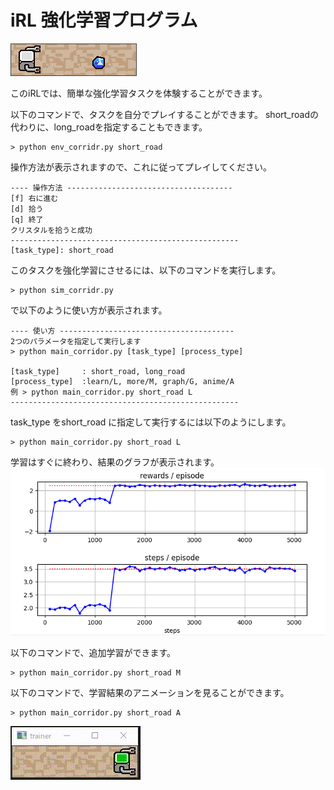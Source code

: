 # iRL 強化学習プログラム
![](image/c00.png)

このiRLでは、簡単な強化学習タスクを体験することができます。

以下のコマンドで、タスクを自分でプレイすることができます。
short_roadの代わりに、long_roadを指定することもできます。
```
> python env_corridr.py short_road
```

操作方法が表示されますので、これに従ってプレイしてください。

```
---- 操作方法 -------------------------------------
[f] 右に進む
[d] 拾う
[q] 終了
クリスタルを拾うと成功
---------------------------------------------------
[task_type]: short_road
```

このタスクを強化学習にさせるには、以下のコマンドを実行します。

```
> python sim_corridr.py 
```

で以下のように使い方が表示されます。


```
---- 使い方 ---------------------------------------
2つのパラメータを指定して実行します
> python main_corridor.py [task_type] [process_type]

[task_type]     : short_road, long_road
[process_type]  :learn/L, more/M, graph/G, anime/A
例 > python main_corridor.py short_road L
---------------------------------------------------
```

task_type をshort_road に指定して実行するには以下のようにします。

```
> python main_corridor.py short_road L
```

学習はすぐに終わり、結果のグラフが表示されます。
![](image/graph_short.png)


以下のコマンドで、追加学習ができます。
```
> python main_corridor.py short_road M
```

以下のコマンドで、学習結果のアニメーションを見ることができます。

```
> python main_corridor.py short_road A
```
![](image/20210319_065827.gif)




